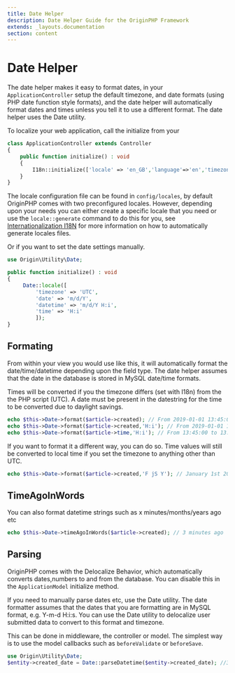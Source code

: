 ```yaml
---
title: Date Helper
description: Date Helper Guide for the OriginPHP Framework
extends: _layouts.documentation
section: content
---
```

# Date Helper

The date helper makes it easy to format dates, in your `ApplicationController` setup the default timezone, and date formats (using PHP date function style formats), and the date helper will automatically format dates and times unless you tell it to use a different format. The date helper uses the Date utility.

To localize your web application, call the initialize from your

```php
class ApplicationController extends Controller
{
    public function initialize() : void
    {
        I18n::initialize(['locale' => 'en_GB','language'=>'en','timezone'=>'Europe/London']);
    }
}
```

The locale configuration file can be found in `config/locales`, by default OriginPHP comes with two preconfigured locales. However, depending upon your needs you can either create a specific locale that you need or use the `locale::generate` command to do this for you, see [Internationalization I18N](/docs/development/internationalization-i18n) for more information on how to automatically generate locales files.

Or if you want to set the date settings manually.

```php
use Origin\Utility\Date;

public function initialize() : void
{
     Date::locale([
         'timezone' => 'UTC',
         'date' => 'm/d/Y',
         'datetime' => 'm/d/Y H:i',
         'time' => 'H:i'
         ]);
}
```

## Formating

From within your view you would use like this, it will automatically format the date/time/datetime depending upon the field type. The date helper assumes that the date in the database is stored in MySQL date/time formats.

Times will be converted if you the timezone differs (set with I18n) from the the PHP script (UTC). A date must be present in the datestring for the time to be converted due to daylight savings.

```php
echo $this->Date->format($article->created); // From 2019-01-01 13:45:00 to 01/01/2019 13:45
echo $this->Date->format($article->created,'H:i'); // From 2019-01-01 13:45:00 to 12:45 (time converted)
echo $this->Date->format($article->time,'H:i'); // From 13:45:00 to 13:45 (time NOT converted)
```

If you want to format it a different way, you can do so. Time values will still be converted to local time if you set the timezone to anything other than UTC.

```php
echo $this->Date->format($article->created,'F jS Y'); // January 1st 2019
```

## TimeAgoInWords

You can also format datetime strings such as x minutes/months/years ago etc

```php
echo $this->Date->timeAgoInWords($article->created); // 3 minutes ago
```

## Parsing

OriginPHP comes with the Delocalize Behavior, which automatically converts dates,numbers to and from the database. You can disable this in the `ApplicationModel` initialize method.

If you need to manually parse dates etc, use the Date utility. The date formatter assumes that the dates that you are formatting are in MySQL format, e.g. Y-m-d H:i:s. You can use the Date utility to delocalize user submitted data to convert to this format and timezone.

This can be done in middleware, the controller or model. The simplest way is to use the model callbacks such as `beforeValidate` or `beforeSave`.

```php
use Origin\Utility\Date;
$entity->created_date = Date::parseDatetime($entity->created_date); //31/01/2019 10:00 AM -> 2019-01-31 09:00:00
```